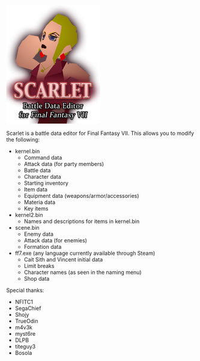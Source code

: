 ![Scarlet - FF7 Battle Data Editor](src/GUI/logo.png)

Scarlet is a battle data editor for Final Fantasy VII. This allows you to modify the following:

* kernel.bin
  * Command data
  * Attack data (for party members)
  * Battle data
  * Character data
  * Starting inventory
  * Item data
  * Equipment data (weapons/armor/accessories)
  * Materia data
  * Key items
* kernel2.bin
  * Names and descriptions for items in kernel.bin 
* scene.bin
  * Enemy data
  * Attack data (for enemies)
  * Formation data
* ff7.exe (any language currently available through Steam)
  * Cait Sith and Vincent initial data
  * Limit breaks
  * Character names (as seen in the naming menu)
  * Shop data

Special thanks:
* NFITC1
* SegaChief
* Shojy
* TrueOdin
* m4v3k
* myst6re
* DLPB
* titeguy3
* Bosola
